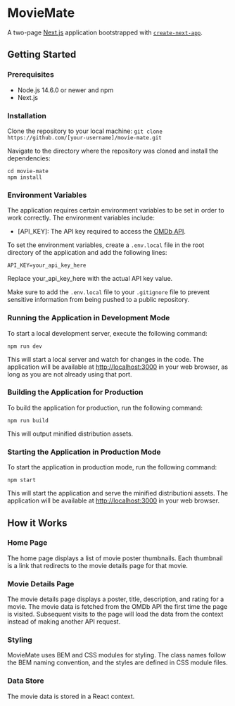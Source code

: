 # MovieMate

A two-page [Next.js](https://nextjs.org/) application bootstrapped with [`create-next-app`](https://github.com/vercel/next.js/tree/canary/packages/create-next-app).

## Getting Started

### Prerequisites

* Node.js 14.6.0 or newer and npm
* Next.js

### Installation

Clone the repository to your local machine:
```git clone https://github.com/[your-username]/movie-mate.git```

Navigate to the directory where the repository was cloned and install the dependencies:

```
cd movie-mate
npm install
```


### Environment Variables

The application requires certain environment variables to be set in order to work correctly. The environment variables include:

* [API_KEY]: The API key required to access the [OMDb API](https://www.omdbapi.com/).

To set the environment variables, create a ```.env.local``` file in the root directory of the application and add the following lines:

```API_KEY=your_api_key_here```

Replace your_api_key_here with the actual API key value.

Make sure to add the ```.env.local``` file to your ```.gitignore``` file to prevent sensitive information from being pushed to a public repository.

### Running the Application in Development Mode

To start a local development server, execute the following command:
```
npm run dev
```

This will start a local server and watch for changes in the code. The application will be available at [http://localhost:3000](http://localhost:3000) in your web browser, as long as you are not already using that port.

### Building the Application for Production

To build the application for production, run the following command: 
```
npm run build
```

This will output minified distribution assets. 

### Starting the Application in Production Mode 

To start the application in production mode, run the following command: 
```
npm start
```

This will start the application and serve the minified distributioni assets. The application will be available at [http://localhost:3000](http://localhost:3000) in your web browser. 

## How it Works

### Home Page

The home page displays a list of movie poster thumbnails. Each thumbnail is a link that redirects to the movie details page for that movie.

### Movie Details Page

The movie details page displays a poster, title, description, and rating for a movie. The movie data is fetched from the OMDb API the first time the page is visited. Subsequent visits to the page will load the data from the context instead of making another API request.

### Styling

MovieMate uses BEM and CSS modules for styling. The class names follow the BEM naming convention, and the styles are defined in CSS module files.

### Data Store

The movie data is stored in a React context.
